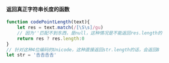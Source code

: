 #### 返回真正字符串长度的函数

```javascript
function codePointLength(text){
    let res = text.match(/[\S\s]/gu)
    // 因为''匹配不到东西，是null，这种情况是不能返回res.length的
    return res ? res.length:0
}
// 针对这种4位编码的Unicode，这种直接返回str.length的话，会返回8
let str = '𠮷𠮷𠮷𠮷'
```


